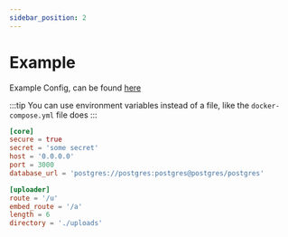 ```yaml
---
sidebar_position: 2
---
```


# Example

Example Config, can be found [here](https://github.com/diced/zipline/tree/trunk/config.example.toml)

:::tip
  You can use environment variables instead of a file, like the `docker-compose.yml` file does
:::

```toml
[core]
secure = true
secret = 'some secret'
host = '0.0.0.0'
port = 3000
database_url = 'postgres://postgres:postgres@postgres/postgres'

[uploader]
route = '/u'
embed_route = '/a'
length = 6
directory = './uploads'
```
